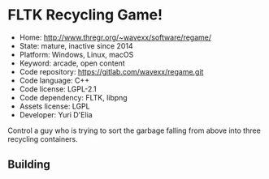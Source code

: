 # FLTK Recycling Game!

- Home: http://www.thregr.org/~wavexx/software/regame/
- State: mature, inactive since 2014
- Platform: Windows, Linux, macOS
- Keyword: arcade, open content
- Code repository: https://gitlab.com/wavexx/regame.git
- Code language: C++
- Code license: LGPL-2.1
- Code dependency: FLTK, libpng
- Assets license: LGPL
- Developer: Yuri D'Elia

Control a guy who is trying to sort the garbage falling from above into three recycling containers.

## Building
